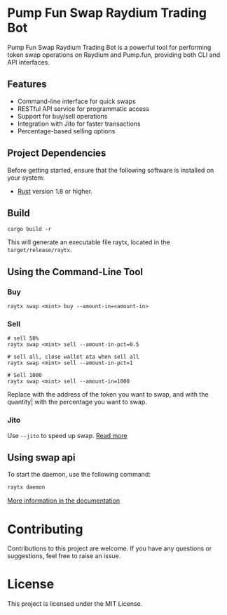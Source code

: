 # Pump Fun Swap Raydium Trading Bot

Pump Fun Swap Raydium Trading Bot is a powerful tool for performing token swap operations on Raydium and Pump.fun, providing both CLI and API interfaces.

## Features

- Command-line interface for quick swaps
- RESTful API service for programmatic access
- Support for buy/sell operations
- Integration with Jito for faster transactions
- Percentage-based selling options

## Project Dependencies

Before getting started, ensure that the following software is installed on your system:

- [Rust](https://www.rust-lang.org/) version 1.8 or higher.


## Build
```
cargo build -r
```
This will generate an executable file raytx, located in the `target/release/raytx`.

## Using the Command-Line Tool
### Buy
```
raytx swap <mint> buy --amount-in=<amount-in>
```
### Sell
```
# sell 50%
raytx swap <mint> sell --amount-in-pct=0.5

# sell all, close wallet ata when sell all
raytx swap <mint> sell --amount-in-pct=1

# Sell 1000
raytx swap <mint> sell --amount-in=1000
```
Replace <mint> with the address of the token you want to swap, and <amount-in> with the quantity|<amount-in-pct> with the percentage you want to swap.

### Jito
Use `--jito` to speed up swap.
[Read more](./docs/jito.md)

## Using swap api

To start the daemon, use the following command:
```bash
raytx daemon
```
[More information in the documentation](./docs/api.md)


# Contributing
Contributions to this project are welcome. If you have any questions or suggestions, feel free to raise an issue.

# License
This project is licensed under the MIT License.
